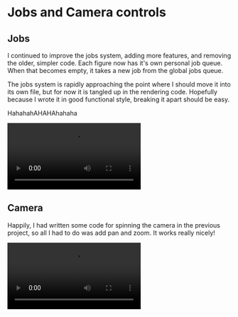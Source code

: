 # Jobs and Camera controls

## Jobs

I continued to improve the jobs system, adding more features, and removing the older, simpler code.  Each figure now has it's own personal job queue.  When that becomes empty, it takes a new job from the global jobs queue.

The jobs system is rapidly approaching the point where I should move it into its own file, but for now it is tangled up in the rendering code.  Hopefully because I wrote it in good functional style, breaking it apart should be easy.

HahahahAHAHAhahaha

![Jobs system](2pickingup.mov)

## Camera

Happily, I had written some code for spinning the camera in the previous project, so all I had to do was add pan and zoom.  It works really nicely!


![Camera controls](2camera.mov)

